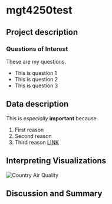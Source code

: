 # mgt4250test

## Project description
### Questions of Interest
These are my questions.
- This is question 1
- This is question 2
- This is question 3

## Data description
This is *especially* **important** because
1. First reason
2. Second reason
3. Third reason [LINK](https://www.elon.edu)

## Interpreting Visualizations
![Country Air Quality](https://github.com/mbucc900/mgt4250test/assets/152214870/2c3cd99e-1d07-4d54-b17c-6aed9510f5b4)

## Discussion and Summary
